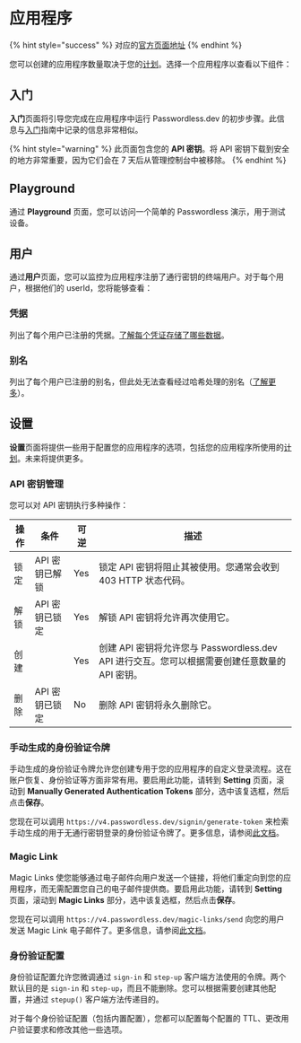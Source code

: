 # 应用程序

{% hint style="success" %}
对应的[官方页面地址](https://docs.passwordless.dev/guide/admin-console/applications.html)
{% endhint %}

您可以创建的应用程序数量取决于您的[计划](https://bitwarden.com/products/passwordless/#pricing)。选择一个应用程序以查看以下组件：

## 入门 <a href="#get-started" id="get-started"></a>

**入门**页面将引导您完成在应用程序中运行 Passwordless.dev 的初步步骤。此信息与[入门](../get-started.md)指南中记录的信息非常相似。

{% hint style="warning" %}
此页面包含您的 **API 密钥**。将 API 密钥下载到安全的地方非常重要，因为它们会在 7 天后从管理控制台中被移除。
{% endhint %}

## Playground <a href="#playground" id="playground"></a>

通过 **Playground** 页面，您可以访问一个简单的 Passwordless 演示，用于测试设备。

## 用户 <a href="#users" id="users"></a>

通过**用户**页面，您可以监控为应用程序注册了通行密钥的终端用户。对于每个用户，根据他们的 userId，您将能够查看：

### 凭据 <a href="#credentials" id="credentials"></a>

列出了每个用户已注册的凭据。[了解每个凭证存储了哪些数据](../concepts.md#credential)。

### 别名 <a href="#aliases" id="aliases"></a>

列出了每个用户已注册的别名，但此处无法查看经过哈希处理的别名（[了解更多](../api.md#alias)）。

## 设置 <a href="#settings" id="settings"></a>

**设置**页面将提供一些用于配置您的应用程序的选项，包括您的应用程序所使用的[计划](https://bitwarden.com/products/passwordless/#pricing)。未来将提供更多。

### API 密钥管理 <a href="#api-key-management" id="api-key-management"></a>

您可以对 API 密钥执行多种操作：

| 操作 | 条件        | 可逆  | 描述                                                              |
| -- | --------- | --- | --------------------------------------------------------------- |
| 锁定 | API 密钥已解锁 | Yes | 锁定 API 密钥将阻止其被使用。您通常会收到 403 HTTP 状态代码。                          |
| 解锁 | API 密钥已锁定 | Yes | 解锁 API 密钥将允许再次使用它。                                              |
| 创建 |           | Yes | 创建 API 密钥将允许您与 Passwordless.dev API 进行交互。您可以根据需要创建任意数量的 API 密钥。 |
| 删除 | API 密钥已锁定 | No  | 删除 API 密钥将永久删除它。                                                |

### 手动生成的身份验证令牌 <a href="#manually-generated-authentication-tokens" id="manually-generated-authentication-tokens"></a>

手动生成的身份验证令牌允许您创建专用于您的应用程序的自定义登录流程。这在账户恢复、身份验证等方面非常有用。要启用此功能，请转到 **Setting** 页面，滚动到 **Manually Generated Authentication Tokens** 部分，选中该复选框，然后点击**保存**。

您现在可以调用 `https://v4.passwordless.dev/signin/generate-token` 来检索手动生成的用于无通行密钥登录的身份验证令牌了。更多信息，请参阅[此文档](../api.md#signin-generate-token)。

### Magic Link <a href="#magic-links" id="magic-links"></a>

Magic Links 使您能够通过电子邮件向用户发送一个链接，将他们重定向到您的应用程序，而无需配置您自己的电子邮件提供商。要启用此功能，请转到 **Setting** 页面，滚动到 **Magic Links** 部分，选中该复选框，然后点击**保存**。

您现在可以调用 `https://v4.passwordless.dev/magic-links/send` 向您的用户发送 Magic Link 电子邮件了。更多信息，请参阅[此文档](../api.md#magic-links-send)。

### 身份验证配置 <a href="#authentication-configurations" id="authentication-configurations"></a>

身份验证配置允许您微调通过 `sign-in` 和 `step-up` 客户端方法使用的令牌。两个默认目的是 `sign-in` 和 `step-up`，而且不能删除。您可以根据需要创建其他配置，并通过 `stepup()` 客户端方法传递目的。

对于每个身份验证配置（包括内置配置），您都可以配置每个配置的 TTL、更改用户验证要求和修改其他一些选项。
